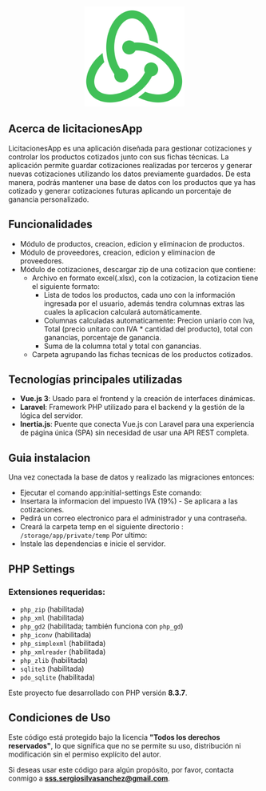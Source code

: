 <p align="center"><img src="./public/assets/logo-app-500x500.svg" width="200" alt="Laravel Logo"></p>

## Acerca de licitacionesApp

LicitacionesApp es una aplicación diseñada para gestionar cotizaciones y controlar los productos cotizados junto con sus fichas técnicas. La aplicación permite guardar cotizaciones realizadas por terceros y generar nuevas cotizaciones utilizando los datos previamente guardados. De esta manera, podrás mantener una base de datos con los productos que ya has cotizado y generar cotizaciones futuras aplicando un porcentaje de ganancia personalizado.

## Funcionalidades

- Módulo de productos, creacion, edicion y eliminacion de productos.
- Módulo de proveedores, creacion, edicion y eliminacion de proveedores.
- Módulo de cotizaciones, descargar zip de una cotizacion que contiene:
    - Archivo en formato excel(.xlsx), con la cotizacion, la cotizacion tiene el siguiente formato:
        - Lista de todos los productos, cada uno con la información ingresada por el usuario, además tendra columnas extras las cuales la aplicacion calculará automáticamente.
        - Columnas calculadas automaticamente: Precion uniario con Iva, Total (precio unitaro con IVA * cantidad del producto), total con ganancias, porcentaje de ganancia.
        - Suma de la columna total y total con ganancias.
    - Carpeta agrupando las fichas tecnicas de los productos cotizados. 

## Tecnologías principales utilizadas

- **Vue.js 3**: Usado para el frontend y la creación de interfaces dinámicas.
- **Laravel**: Framework PHP utilizado para el backend y la gestión de la lógica del servidor.
- **Inertia.js**: Puente que conecta Vue.js con Laravel para una experiencia de página única (SPA) sin necesidad de usar una API REST completa.

## Guia instalacion

Una vez conectada la base de datos y realizado las migraciones entonces:
- Ejecutar el comando app:initial-settings
  Este comando:
- Insertara la informacion del impuesto IVA (19%) - Se aplicara a las cotizaciones.
- Pedirá un correo electronico para el administrador y una contraseña.
- Creará la carpeta temp en el siguiente directorio : `/storage/app/private/temp`
  Por ultimo:
- Instale las dependencias e inicie el servidor.

## PHP Settings

### Extensiones requeridas:

- `php_zip` (habilitada)
- `php_xml` (habilitada)
- `php_gd2` (habilitada; también funciona con `php_gd`)
- `php_iconv` (habilitada)
- `php_simplexml` (habilitada)
- `php_xmlreader` (habilitada)
- `php_zlib` (habilitada)
- `sqlite3` (habilitada)
- `pdo_sqlite` (habilitada)

Este proyecto fue desarrollado con PHP versión **8.3.7**.

## Condiciones de Uso

Este código está protegido bajo la licencia **"Todos los derechos reservados"**, lo que significa que no se permite su uso, distribución ni modificación sin el permiso explícito del autor. 

Si deseas usar este código para algún propósito, por favor, contacta conmigo a **sss.sergiosilvasanchez@gmail.com**.
